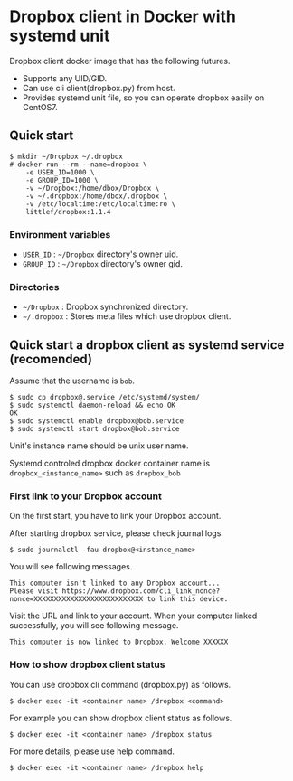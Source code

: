# Dropbox client in Docker with systemd unit

Dropbox client docker image that has the following futures.

* Supports any UID/GID.
* Can use cli client(dropbox.py) from host.
* Provides systemd unit file, so you can operate dropbox easily on CentOS7.

## Quick start

```shell-session
$ mkdir ~/Dropbox ~/.dropbox
# docker run --rm --name=dropbox \
    -e USER_ID=1000 \
    -e GROUP_ID=1000 \
    -v ~/Dropbox:/home/dbox/Dropbox \
    -v ~/.dropbox:/home/dbox/.dropbox \
    -v /etc/localtime:/etc/localtime:ro \
    littlef/dropbox:1.1.4
```

### Environment variables

* `USER_ID` : `~/Dropbox` directory's owner uid.
* `GROUP_ID` : `~/Dropbox` directory's owner gid.

### Directories

* `~/Dropbox` : Dropbox synchronized directory.
* `~/.dropbox` : Stores meta files which use dropbox client.

## Quick start a dropbox client as systemd service (recomended)

Assume that the username is `bob`.

```shell-session
$ sudo cp dropbox@.service /etc/systemd/system/
$ sudo systemctl daemon-reload && echo OK
OK
$ sudo systemctl enable dropbox@bob.service
$ sudo systemctl start dropbox@bob.service
```

Unit's instance name should be unix user name.

Systemd controled dropbox docker container name is `dropbox_<instance_name>` such as `dropbox_bob`

### First link to your Dropbox account

On the first start, you have to link your Dropbox account.

After starting dropbox service, please check journal logs.

```shell-session
$ sudo journalctl -fau dropbox@<instance_name>
```

You will see following messages.

```
This computer isn't linked to any Dropbox account...
Please visit https://www.dropbox.com/cli_link_nonce?nonce=XXXXXXXXXXXXXXXXXXXXXXXXXXX to link this device.
```

Visit the URL and link to your account.
When your computer linked successfully, you will see following message.

```
This computer is now linked to Dropbox. Welcome XXXXXX
```

### How to show dropbox client status

You can use dropbox cli command (dropbox.py) as follows.

```shell-session
$ docker exec -it <container name> /dropbox <command>
```

For example you can show dropbox client status as follows.

```shell-session
$ docker exec -it <container name> /dropbox status
```

For more details, please use help command.

```shell-session
$ docker exec -it <container name> /dropbox help
```

